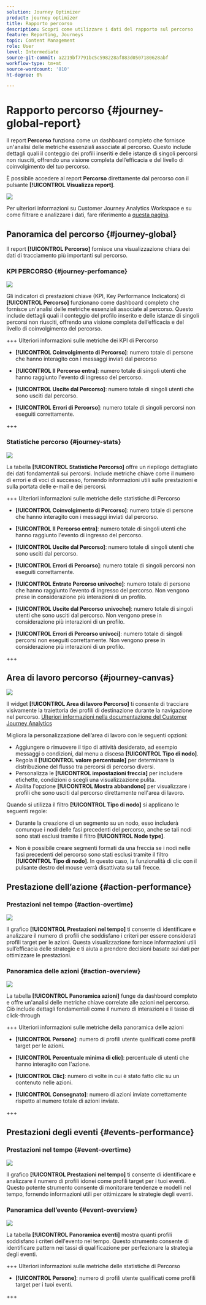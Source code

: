 ```yaml
---
solution: Journey Optimizer
product: journey optimizer
title: Rapporto percorso
description: Scopri come utilizzare i dati del rapporto sul percorso
feature: Reporting, Journeys
topic: Content Management
role: User
level: Intermediate
source-git-commit: a2219bf7791bc5c598228af883d0507180628abf
workflow-type: tm+mt
source-wordcount: '810'
ht-degree: 0%

---
```


# Rapporto percorso {#journey-global-report}

Il report **Percorso** funziona come un dashboard completo che fornisce un&#39;analisi delle metriche essenziali associate al percorso. Questo include dettagli quali il conteggio dei profili inseriti e delle istanze di singoli percorsi non riusciti, offrendo una visione completa dell’efficacia e del livello di coinvolgimento del tuo percorso.

È possibile accedere al report **Percorso** direttamente dal percorso con il pulsante **[!UICONTROL Visualizza report]**.

![](assets/gs-cja-report-3.png)

Per ulteriori informazioni su Customer Journey Analytics Workspace e su come filtrare e analizzare i dati, fare riferimento a [questa pagina](https://experienceleague.adobe.com/en/docs/analytics-platform/using/cja-workspace/home).

## Panoramica del percorso {#journey-global}

Il report **[!UICONTROL Percorso]** fornisce una visualizzazione chiara dei dati di tracciamento più importanti sul percorso.

### KPI PERCORSO {#journey-perfomance}

![](assets/cja-journey-kpis.png)

Gli indicatori di prestazioni chiave (KPI, Key Performance Indicators) di **[!UICONTROL Percorso]** funzionano come dashboard completo che fornisce un&#39;analisi delle metriche essenziali associate al percorso. Questo include dettagli quali il conteggio del profilo inserito e delle istanze di singoli percorsi non riusciti, offrendo una visione completa dell’efficacia e del livello di coinvolgimento del percorso.

+++ Ulteriori informazioni sulle metriche dei KPI di Percorso

* **[!UICONTROL Coinvolgimento di Percorso]**: numero totale di persone che hanno interagito con i messaggi inviati dal percorso

* **[!UICONTROL Il Percorso entra]**: numero totale di singoli utenti che hanno raggiunto l&#39;evento di ingresso del percorso.

* **[!UICONTROL Uscite dal Percorso]**: numero totale di singoli utenti che sono usciti dal percorso.

* **[!UICONTROL Errori di Percorso]**: numero totale di singoli percorsi non eseguiti correttamente.

+++

### Statistiche percorso {#journey-stats}

![](assets/cja-journey-stats.png)

La tabella **[!UICONTROL Statistiche Percorso]** offre un riepilogo dettagliato dei dati fondamentali sui percorsi. Include metriche chiave come il numero di errori e di voci di successo, fornendo informazioni utili sulle prestazioni e sulla portata delle e-mail e dei percorsi.

+++ Ulteriori informazioni sulle metriche delle statistiche di Percorso

* **[!UICONTROL Coinvolgimento di Percorso]**: numero totale di persone che hanno interagito con i messaggi inviati dal percorso.

* **[!UICONTROL Il Percorso entra]**: numero totale di singoli utenti che hanno raggiunto l&#39;evento di ingresso del percorso.

* **[!UICONTROL Uscite dal Percorso]**: numero totale di singoli utenti che sono usciti dal percorso.

* **[!UICONTROL Errori di Percorso]**: numero totale di singoli percorsi non eseguiti correttamente.

* **[!UICONTROL Entrate Percorso univoche]**: numero totale di persone che hanno raggiunto l&#39;evento di ingresso del percorso. Non vengono prese in considerazione più interazioni di un profilo.

* **[!UICONTROL Uscite dal Percorso univoche]**: numero totale di singoli utenti che sono usciti dal percorso. Non vengono prese in considerazione più interazioni di un profilo.

* **[!UICONTROL Errori di Percorso univoci]**: numero totale di singoli percorsi non eseguiti correttamente. Non vengono prese in considerazione più interazioni di un profilo.

+++

## Area di lavoro percorso {#journey-canvas}

![](assets/cja-journey-canvas.png)

Il widget **[!UICONTROL Area di lavoro Percorso]** ti consente di tracciare visivamente la traiettoria dei profili di destinazione durante la navigazione nel percorso. [Ulteriori informazioni nella documentazione del Customer Journey Analytics](https://experienceleague.adobe.com/en/docs/analytics-platform/using/cja-workspace/visualizations/journey-canvas/journey-canvas)

Migliora la personalizzazione dell’area di lavoro con le seguenti opzioni:

* Aggiungere o rimuovere il tipo di attività desiderato, ad esempio messaggi o condizioni, dal menu a discesa **[!UICONTROL Tipo di nodo]**.
* Regola il **[!UICONTROL valore percentuale]** per determinare la distribuzione del flusso tra percorsi di percorso diversi.
* Personalizza le **[!UICONTROL impostazioni freccia]** per includere etichette, condizioni o scegli una visualizzazione pulita.
* Abilita l&#39;opzione **[!UICONTROL Mostra abbandono]** per visualizzare i profili che sono usciti dal percorso direttamente nell&#39;area di lavoro.

Quando si utilizza il filtro **[!UICONTROL Tipo di nodo]** si applicano le seguenti regole:

* Durante la creazione di un segmento su un nodo, esso includerà comunque i nodi delle fasi precedenti del percorso, anche se tali nodi sono stati esclusi tramite il filtro **[!UICONTROL Node type]**.

* Non è possibile creare segmenti formati da una freccia se i nodi nelle fasi precedenti del percorso sono stati esclusi tramite il filtro **[!UICONTROL Tipo di nodo]**. In questo caso, la funzionalità di clic con il pulsante destro del mouse verrà disattivata su tali frecce.

## Prestazione dell’azione {#action-performance}

### Prestazioni nel tempo {#action-overtime}

![](assets/cja-journey-action-performance.png)

Il grafico **[!UICONTROL Prestazioni nel tempo]** ti consente di identificare e analizzare il numero di profili che soddisfano i criteri per essere considerati profili target per le azioni. Questa visualizzazione fornisce informazioni utili sull’efficacia delle strategie e ti aiuta a prendere decisioni basate sui dati per ottimizzare le prestazioni.

### Panoramica delle azioni {#action-overview}

![](assets/cja-journey-action-overview.png)

La tabella **[!UICONTROL Panoramica azioni]** funge da dashboard completo e offre un&#39;analisi delle metriche chiave correlate alle azioni nel percorso. Ciò include dettagli fondamentali come il numero di interazioni e il tasso di click-through

+++ Ulteriori informazioni sulle metriche della panoramica delle azioni

* **[!UICONTROL Persone]**: numero di profili utente qualificati come profili target per le azioni.

* **[!UICONTROL Percentuale minima di clic]**: percentuale di utenti che hanno interagito con l&#39;azione.

* **[!UICONTROL Clic]**: numero di volte in cui è stato fatto clic su un contenuto nelle azioni.

* **[!UICONTROL Consegnato]**: numero di azioni inviate correttamente rispetto al numero totale di azioni inviate.

+++

## Prestazioni degli eventi {#events-performance}

### Prestazioni nel tempo {#event-overtime}

![](assets/cja-journey-performance-event.png)

Il grafico **[!UICONTROL Prestazioni nel tempo]** ti consente di identificare e analizzare il numero di profili idonei come profili target per i tuoi eventi. Questo potente strumento consente di monitorare tendenze e modelli nel tempo, fornendo informazioni utili per ottimizzare le strategie degli eventi.

### Panoramica dell’evento {#event-overview}

![](assets/cja-journey-events-overview.png)

La tabella **[!UICONTROL Panoramica eventi]** mostra quanti profili soddisfano i criteri dell&#39;evento nel tempo. Questo strumento consente di identificare pattern nei tassi di qualificazione per perfezionare la strategia degli eventi.

+++ Ulteriori informazioni sulle metriche delle statistiche di Percorso

* **[!UICONTROL Persone]**: numero di profili utente qualificati come profili target per i tuoi eventi.

+++
